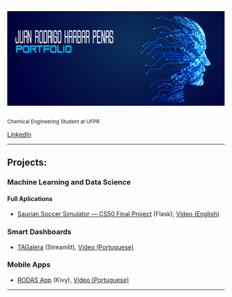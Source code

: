      

<p align="center">
  <img src="capa.png" width=2000>
</p>



<sub>Chemical Engineering Student at UFPR</sub>

[LinkedIn](https://www.linkedin.com/in/jhpenas/)   

---
## Projects:  
### Machine Learning and Data Science
#### Full Aplications
* [Saurian Soccer Simulator — CS50 Final Project](https://github.com/jhpenas/saurianSoccerSimulator) (Flask), [Video (English)](https://www.youtube.com/watch?v=7lDYlgxDh6Y)

[comment]: <> (#### Notebooks and analysis) 

### Smart Dashboards
* [TAGalera](https://github.com/jhpenas/dashboard-megahack3) (Streamlit), [Video (Portuguese)](https://www.youtube.com/watch?v=E8EyqLHNyJU)


### Mobile Apps
* [RODAS App](https://github.com/jhpenas/RodasHackathonCCR) (Kivy), [Video (Portuguese)](https://www.youtube.com/watch?v=Nlq4Cp8vDIk&feature=youtu.be)




---
